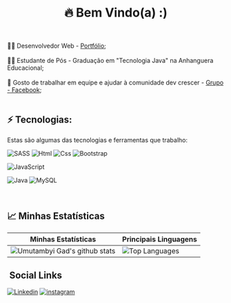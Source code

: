 
<h1 align='center'>
  🔥 Bem Vindo(a) :)
</h1>

<p> <br> <p/>

:technologist: Desenvolvedor Web - [Portfólio](https://albertomoiseisdev.com.br);<br> <br>
:man_student: Estudante de Pós - Graduação em "Tecnologia Java" na Anhanguera Educacional;<br> <br>
:handshake: Gosto de trabalhar em equipe e ajudar à comunidade dev crescer - [Grupo - Facebook](https://www.facebook.com/groups/2249002278688933);<br>
<br>

## ⚡ Tecnologias:

Estas são algumas das tecnologias e ferramentas que trabalho:

![SASS](https://img.shields.io/badge/SASS-hotpink.svg?style=for-the-badge&logo=SASS&logoColor=white)
![Html](https://img.shields.io/badge/HTML5-E34F26?style=for-the-badge&logo=html5&logoColor=white)
![Css](https://img.shields.io/badge/CSS3-1572B6?style=for-the-badge&logo=css3&logoColor=white)
![Bootstrap](https://img.shields.io/badge/Bootstrap-563D7C?style=for-the-badge&logo=bootstrap&logoColor=white)

![JavaScript](https://img.shields.io/badge/javascript-%23323330.svg?style=for-the-badge&logo=javascript&logoColor=%23F7DF1E)

![Java](https://img.shields.io/badge/Java-ED8B00?style=for-the-badge&logo=java&logoColor=white)
![MySQL](https://img.shields.io/badge/mysql-%2300f.svg?style=for-the-badge&logo=mysql&logoColor=white)

<br>

## 📈 Minhas Estatísticas

| Minhas Estatísticas                                                                                                                                   | Principais Linguagens                                                                                                                                           |
| ----------------------------------------------------------------------------------------------------------------------------------------------------- | --------------------------------------------------------------------------------------------------------------------------------------------------------------- |
| ![Umutambyi Gad's github stats](https://github-readme-stats.vercel.app/api?username=devalbertomoiseis&show_icons=true&hide_border=true&theme=dracula) | ![Top Languages](https://github-readme-stats.vercel.app/api/top-langs/?username=devalbertomoiseis&langs_count=14&hide_border=true&theme=dracula&layout=compact) |

## &nbsp;Social Links

[![Linkedin](https://img.shields.io/badge/LinkedIn-0077B5?style=for-the-badge&logo=linkedin&logoColor=white)](https://www.linkedin.com/in/albertomoiseisdev/)
[![instagram](https://img.shields.io/badge/Instagram-E4405F?style=for-the-badge&logo=instagram&logoColor=white)](https://www.instagram.com/amdev.pro/)
